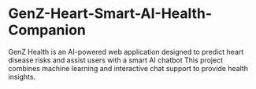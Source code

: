 # GenZ-Heart-Smart-AI-Health-Companion
GenZ Health is an  AI-powered web application designed to predict heart disease risks and assist users with a smart AI chatbot This project combines machine learning and interactive chat support to provide health insights.

